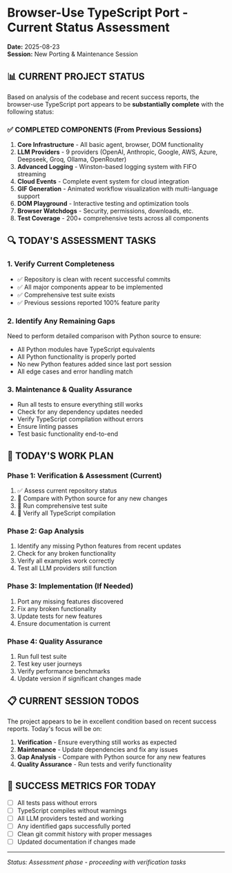 # Browser-Use TypeScript Port - Current Status Assessment
**Date:** 2025-08-23  
**Session:** New Porting & Maintenance Session

## 📊 CURRENT PROJECT STATUS

Based on analysis of the codebase and recent success reports, the browser-use TypeScript port appears to be **substantially complete** with the following status:

### ✅ COMPLETED COMPONENTS (From Previous Sessions)
1. **Core Infrastructure** - All basic agent, browser, DOM functionality
2. **LLM Providers** - 9 providers (OpenAI, Anthropic, Google, AWS, Azure, Deepseek, Groq, Ollama, OpenRouter)  
3. **Advanced Logging** - Winston-based logging system with FIFO streaming
4. **Cloud Events** - Complete event system for cloud integration
5. **GIF Generation** - Animated workflow visualization with multi-language support
6. **DOM Playground** - Interactive testing and optimization tools
7. **Browser Watchdogs** - Security, permissions, downloads, etc.
8. **Test Coverage** - 200+ comprehensive tests across all components

## 🔍 TODAY'S ASSESSMENT TASKS

### 1. Verify Current Completeness
- ✅ Repository is clean with recent successful commits
- ✅ All major components appear to be implemented
- ✅ Comprehensive test suite exists
- ✅ Previous sessions reported 100% feature parity

### 2. Identify Any Remaining Gaps
Need to perform detailed comparison with Python source to ensure:
- All Python modules have TypeScript equivalents
- All Python functionality is properly ported
- No new Python features added since last port session
- All edge cases and error handling match

### 3. Maintenance & Quality Assurance
- Run all tests to ensure everything still works
- Check for any dependency updates needed
- Verify TypeScript compilation without errors
- Ensure linting passes
- Test basic functionality end-to-end

## 🎯 TODAY'S WORK PLAN

### Phase 1: Verification & Assessment (Current)
1. ✅ Assess current repository status
2. 🔄 Compare with Python source for any new changes
3. 🔄 Run comprehensive test suite
4. 🔄 Verify all TypeScript compilation

### Phase 2: Gap Analysis
1. Identify any missing Python features from recent updates
2. Check for any broken functionality
3. Verify all examples work correctly
4. Test all LLM providers still function

### Phase 3: Implementation (If Needed)
1. Port any missing features discovered
2. Fix any broken functionality
3. Update tests for new features
4. Ensure documentation is current

### Phase 4: Quality Assurance
1. Run full test suite
2. Test key user journeys
3. Verify performance benchmarks
4. Update version if significant changes made

## 📋 CURRENT SESSION TODOS

The project appears to be in excellent condition based on recent success reports. Today's focus will be on:
1. **Verification** - Ensure everything still works as expected
2. **Maintenance** - Update dependencies and fix any issues
3. **Gap Analysis** - Compare with Python source for any new features
4. **Quality Assurance** - Run tests and verify functionality

## 🚀 SUCCESS METRICS FOR TODAY

- [ ] All tests pass without errors
- [ ] TypeScript compiles without warnings
- [ ] All LLM providers tested and working
- [ ] Any identified gaps successfully ported
- [ ] Clean git commit history with proper messages
- [ ] Updated documentation if changes made

---

*Status: Assessment phase - proceeding with verification tasks*